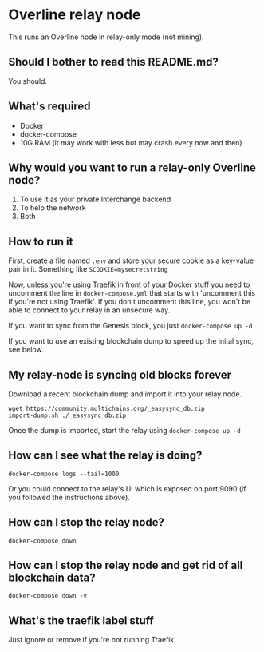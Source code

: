 # Overline relay node

This runs an Overline node in relay-only mode (not mining).

## Should I bother to read this README.md?

You should.

## What's required

- Docker
- docker-compose
- 10G RAM (it may work with less but may crash every now and then)

## Why would you want to run a relay-only Overline node?

1. To use it as your private Interchange backend
2. To help the network
3. Both

## How to run it

First, create a file named ```.env``` and store your secure cookie as a key-value pair in it. Something like ```SCOOKIE=mysecretstring```

Now, unless you're using Traefik in front of your Docker stuff you need to uncomment the line in ```docker-compose.yml``` that starts with 'uncomment this if you're not using Traefik'. 
If you don't uncomment this line, you won't be able to connect to your relay in an unsecure way.

If you want to sync from the Genesis block, you just ```docker-compose up -d```

If you want to use an existing blockchain dump to speed up the inital sync, see below.

## My relay-node is syncing old blocks forever

Download a recent blockchain dump and import it into your relay node.

```
wget https://community.multichains.org/_easysync_db.zip
import-dump.sh ./_easysync_db.zip
```

Once the dump is imported, start the relay using ```docker-compose up -d```

## How can I see what the relay is doing?

```docker-compose logs --tail=1000```

Or you could connect to the relay's UI which is exposed on port 9090 (if you followed the instructions above).

## How can I stop the relay node?

```docker-compose down```

## How can I stop the relay node and get rid of all blockchain data?

```docker-compose down -v```

## What's the traefik label stuff

Just ignore or remove if you're not running Traefik.
